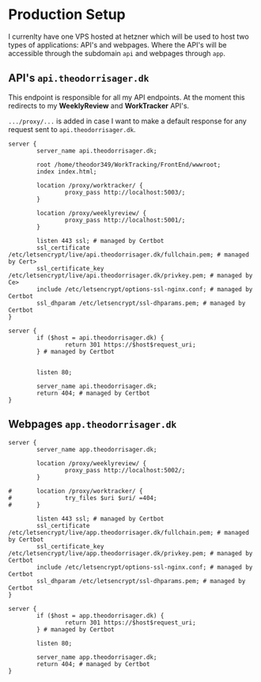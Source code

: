 # Production Setup
I currenlty have one VPS hosted at hetzner which will be used to host two types of applications: API's and webpages.
Where the API's will be accessible through the subdomain `api` and webpages through `app`.

## API's `api.theodorrisager.dk`
This endpoint is responsible for all my API endpoints.
At the moment this redirects to my **WeeklyReview** and **WorkTracker** API's.

`.../proxy/...` is added in case I want to make a default response for any request sent to `api.theodorrisager.dk`.
```
server {
        server_name api.theodorrisager.dk;

        root /home/theodor349/WorkTracking/FrontEnd/wwwroot;
        index index.html;

        location /proxy/worktracker/ {
                proxy_pass http://localhost:5003/;
        }

        location /proxy/weeklyreview/ {
                proxy_pass http://localhost:5001/;
        }

        listen 443 ssl; # managed by Certbot
        ssl_certificate /etc/letsencrypt/live/api.theodorrisager.dk/fullchain.pem; # managed by Cert>
        ssl_certificate_key /etc/letsencrypt/live/api.theodorrisager.dk/privkey.pem; # managed by Ce>
        include /etc/letsencrypt/options-ssl-nginx.conf; # managed by Certbot
        ssl_dhparam /etc/letsencrypt/ssl-dhparams.pem; # managed by Certbot
}

server {
        if ($host = api.theodorrisager.dk) {
                return 301 https://$host$request_uri;
        } # managed by Certbot


        listen 80;

        server_name api.theodorrisager.dk;
        return 404; # managed by Certbot
}
```

## Webpages `app.theodorrisager.dk`

```
server {
        server_name app.theodorrisager.dk;

        location /proxy/weeklyreview/ {
                proxy_pass http://localhost:5002/;
        }

#       location /proxy/worktracker/ {
#               try_files $uri $uri/ =404;
#       }

        listen 443 ssl; # managed by Certbot
        ssl_certificate /etc/letsencrypt/live/app.theodorrisager.dk/fullchain.pem; # managed by Certbot
        ssl_certificate_key /etc/letsencrypt/live/app.theodorrisager.dk/privkey.pem; # managed by Certbot
        include /etc/letsencrypt/options-ssl-nginx.conf; # managed by Certbot
        ssl_dhparam /etc/letsencrypt/ssl-dhparams.pem; # managed by Certbot
}

server {
        if ($host = app.theodorrisager.dk) {
                return 301 https://$host$request_uri;
        } # managed by Certbot

        listen 80;

        server_name app.theodorrisager.dk;
        return 404; # managed by Certbot
}

```
